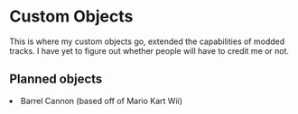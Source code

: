 # Custom Objects
This is where my custom objects go, extended the capabilities of modded tracks.
I have yet to figure out whether people will have to credit me or not.

## Planned objects
<li>Barrel Cannon (based off of Mario Kart Wii)</li>
